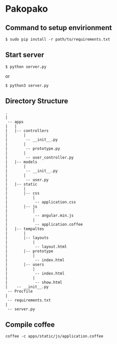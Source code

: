 Pakopako
========

## Command to setup envirionment

```
$ sudo pip install -r path/to/requirements.txt
```

## Start server

`$ python server.py`

or

`$ python3 server.py`

## Directory Structure

```
.
|
 -- apps
|   |
|   |-- controllers
|       |
|        -- __init__.py
|       |
|        -- prototype.py
|       |
|        -- user_controller.py
|   |-- models
|       |
|        -- __init__.py
|       |
|        -- user.py
|   |-- static
|       |
|       |-- css
|           |
|            -- application.css
|       |-- js
|           |
|            -- angular.min.js
|           |
|            -- application.coffee
|   |-- tempaltes
|       |
|       |-- layouts
|           |
|            -- layout.html
|       |-- prototype
|           |
|            -- index.html
|       |-- users
|           |
|            -- index.html
|           |
|            -- show.html
|    -- __init__.py
 -- Procfile
|
 -- requirements.txt
|
 -- server.py
```

## Compile coffee

`coffee -c apps/static/js/application.coffee`
